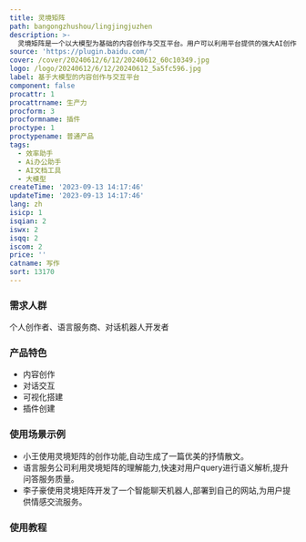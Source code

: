 ```yaml
---
title: 灵境矩阵
path: bangongzhushou/lingjingjuzhen
description: >-
  灵境矩阵是一个以大模型为基础的内容创作与交互平台。用户可以利用平台提供的强大AI创作能力,进行自动化内容生成、智能对话等。平台采用可视化搭建,开发者可以快速创建插件应用,通过不同场景触达用户。灵境矩阵为开发者提供流量支持、技术支持、数据支持等资源,帮助开发者快速孵化创意。
source: 'https://plugin.baidu.com/'
cover: /cover/20240612/6/12/20240612_60c10349.jpg
logo: /logo/20240612/6/12/20240612_5a5fc596.jpg
label: 基于大模型的内容创作与交互平台
component: false
procattr: 1
procattrname: 生产力
procform: 3
procformname: 插件
proctype: 1
proctypename: 普通产品
tags:
  - 效率助手
  - Ai办公助手
  - AI文档工具
  - 大模型
createTime: '2023-09-13 14:17:46'
updateTime: '2023-09-13 14:17:46'
lang: zh
isicp: 1
isqian: 2
iswx: 2
isqq: 2
iscom: 2
price: ''
catname: 写作
sort: 13170
---
```




### 需求人群
个人创作者、语言服务商、对话机器人开发者

### 产品特色
- 内容创作
- 对话交互
- 可视化搭建
- 插件创建

### 使用场景示例
- 小王使用灵境矩阵的创作功能,自动生成了一篇优美的抒情散文。
- 语言服务公司利用灵境矩阵的理解能力,快速对用户query进行语义解析,提升问答服务质量。
- 李子豪使用灵境矩阵开发了一个智能聊天机器人,部署到自己的网站,为用户提供情感交流服务。

### 使用教程


  
